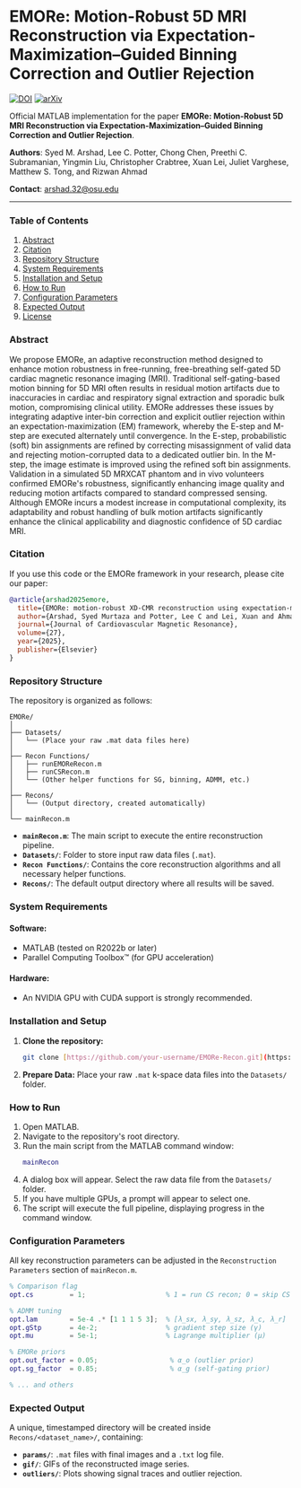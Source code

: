 # EMORe: Motion-Robust 5D MRI Reconstruction via Expectation-Maximization–Guided Binning Correction and Outlier Rejection

[![DOI](https://img.shields.io/badge/DOI-10.1016/j.jocmr.2024.101509-blue)](https://doi.org/10.1016/j.jocmr.2024.101509)
[![arXiv](https://img.shields.io/badge/arXiv-24XX.XXXXX-b31b1b.svg)](https://arxiv.org/abs/24XX.XXXXX)

Official MATLAB implementation for the paper **EMORe: Motion-Robust 5D MRI Reconstruction via Expectation-Maximization–Guided Binning Correction and Outlier Rejection**.

**Authors**: Syed M. Arshad, Lee C. Potter, Chong Chen, Preethi C. Subramanian, Yingmin Liu, Christopher Crabtree, Xuan Lei, Juliet Varghese, Matthew S. Tong, and Rizwan Ahmad

**Contact**: [arshad.32@osu.edu](mailto:arshad.32@osu.edu)

---

### Table of Contents
1.  [Abstract](#abstract)
2.  [Citation](#citation)
3.  [Repository Structure](#repository-structure)
4.  [System Requirements](#system-requirements)
5.  [Installation and Setup](#installation-and-setup)
6.  [How to Run](#how-to-run)
7.  [Configuration Parameters](#configuration-parameters)
8.  [Expected Output](#expected-output)
9.  [License](#license)

### Abstract

We propose EMORe, an adaptive reconstruction method designed to enhance motion robustness in free-running, free-breathing self-gated 5D cardiac magnetic resonance imaging (MRI). Traditional self-gating-based motion binning for 5D MRI often results in residual motion artifacts due to inaccuracies in cardiac and respiratory signal extraction and sporadic bulk motion, compromising clinical utility. EMORe addresses these issues by integrating adaptive inter-bin correction and explicit outlier rejection within an expectation-maximization (EM) framework, whereby the E-step and M-step are executed alternately until convergence. In the E-step, probabilistic (soft) bin assignments are refined by correcting misassignment of valid data and rejecting motion-corrupted data to a dedicated outlier bin. In the M-step, the image estimate is improved using the refined soft bin assignments. Validation in a simulated 5D MRXCAT phantom and in vivo volunteers confirmed EMORe's robustness, significantly enhancing image quality and reducing motion artifacts compared to standard compressed sensing. Although EMORe incurs a modest increase in computational complexity, its adaptability and robust handling of bulk motion artifacts significantly enhance the clinical applicability and diagnostic confidence of 5D cardiac MRI.

### Citation
If you use this code or the EMORe framework in your research, please cite our paper:

```bibtex
@article{arshad2025emore,
  title={EMORe: motion-robust XD-CMR reconstruction using expectation-maximization (EM) algorithm},
  author={Arshad, Syed Murtaza and Potter, Lee C and Lei, Xuan and Ahmad, Rizwan},
  journal={Journal of Cardiovascular Magnetic Resonance},
  volume={27},
  year={2025},
  publisher={Elsevier}
}
```

### Repository Structure
The repository is organized as follows:

```
EMORe/
│
├── Datasets/
│   └── (Place your raw .mat data files here)
│
├── Recon Functions/
│   ├── runEMOReRecon.m
│   ├── runCSRecon.m
│   └── (Other helper functions for SG, binning, ADMM, etc.)
│
├── Recons/
│   └── (Output directory, created automatically)
│
└── mainRecon.m
```

-   **`mainRecon.m`**: The main script to execute the entire reconstruction pipeline.
-   **`Datasets/`**: Folder to store input raw data files (`.mat`).
-   **`Recon Functions/`**: Contains the core reconstruction algorithms and all necessary helper functions.
-   **`Recons/`**: The default output directory where all results will be saved.

### System Requirements

#### Software:
-   MATLAB (tested on R2022b or later)
-   Parallel Computing Toolbox™ (for GPU acceleration)

#### Hardware:
-   An NVIDIA GPU with CUDA support is strongly recommended.

### Installation and Setup

1.  **Clone the repository:**
    ```bash
    git clone [https://github.com/your-username/EMORe-Recon.git](https://github.com/your-username/EMORe-Recon.git)
    ```
2.  **Prepare Data:** Place your raw `.mat` k-space data files into the `Datasets/` folder.

### How to Run

1.  Open MATLAB.
2.  Navigate to the repository's root directory.
3.  Run the main script from the MATLAB command window:
    ```matlab
    mainRecon
    ```
4.  A dialog box will appear. Select the raw data file from the `Datasets/` folder.
5.  If you have multiple GPUs, a prompt will appear to select one.
6.  The script will execute the full pipeline, displaying progress in the command window.

### Configuration Parameters
All key reconstruction parameters can be adjusted in the `Reconstruction Parameters` section of `mainRecon.m`.

```matlab
% Comparison flag
opt.cs         = 1;                    % 1 = run CS recon; 0 = skip CS

% ADMM tuning
opt.lam        = 5e-4 .* [1 1 1 5 3];  % [λ_sx, λ_sy, λ_sz, λ_c, λ_r]
opt.gStp       = 4e-2;                 % gradient step size (γ)
opt.mu         = 5e-1;                 % Lagrange multiplier (μ)

% EMORe priors
opt.out_factor = 0.05;                  % α_o (outlier prior)
opt.sg_factor  = 0.85;                  % α_g (self‐gating prior)

% ... and others
```

### Expected Output
A unique, timestamped directory will be created inside `Recons/<dataset_name>/`, containing:

-   **`params/`**: `.mat` files with final images and a `.txt` log file.
-   **`gif/`**: GIFs of the reconstructed image series.
-   **`outliers/`**: Plots showing signal traces and outlier rejection.
